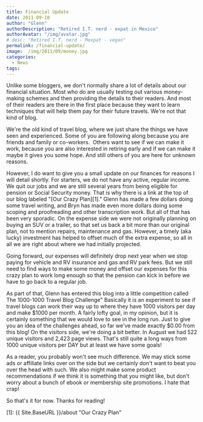 ```yaml
---
title: Financial Update
date: 2011-09-10
author: "Glenn"
authorDescription: "Retired I.T. nerd - expat in Mexico"
authorAvatar: "/img/avatar.jpg"
# desc: "Retired I.T. nerd - Mexpat - vegan"
permalink: /financial-update/
image:  /img/2011/09/money.jpg
categories:
  - News
tags:
---
```

Unlike some bloggers, we don't normally share a lot of details about our financial situation. Most who do are usually testing out various money-making schemes and then providing the details to their readers. And most of their readers are there in the first place because they want to learn techniques that will help them pay for their future travels. We're not that kind of blog.

We're the old kind of travel blog, where we just share the things we have seen and experienced. Some of you are following along because you are friends and family or co-workers.  Others want to see if we can make it work, because you are also interested in retiring early and if we can make it maybe it gives you some hope. And still others of you are here for unknown reasons.

However, I do want to give you a small update on our finances for reasons I will detail shortly. For starters, we do not have any active, regular income. We quit our jobs and we are still several years from being eligible for pension or Social Security money. That is why there is a link at the top of our blog labeled "[Our Crazy Plan][1]." Glenn has made a few dollars doing some travel writing, and Bryn has made even more dollars doing some scoping and proofreading and other transcription work. But all of that has been very sporadic. On the expense side we were not originally planning on buying an SUV or a trailer, so that set us back a bit more than our original plan, not to mention repairs, maintenance and gas. However, a timely (aka lucky) investment has helped to offset much of the extra expense, so all in all we are right about where we had initially projected.

Going forward, our expenses will definitely drop next year when we stop paying for vehicle and RV insurance and gas and RV park fees. But we still need to find ways to make some money and offset our expenses for this crazy plan to work long enough so that the pension can kick in before we have to go back to a regular job.

As part of that, Glenn has entered this blog into a little competition called The 1000-1000 Travel Blog Challenge" Basically it is an experiment to see if travel blogs can work their way up to where they have 1000 visitors per day and make $1000 per month. A fairly lofty goal, in my opinion, but it is certainly something that we would love to see in the long run. Just to give you an idea of the challenges ahead, so far we've made exactly $0.00 from this blog! On the visitors side, we're doing a bit better. In August we had 522 unique visitors and 2,423 page views. That's still quite a long ways from 1000 unique visitors per DAY but at least we have some goals!

As a reader, you probably won't see much difference. We may stick some ads or affiliate links over on the side but we certainly don't want to beat you over the head with such. We also might make some product recommendations if we think it is something that you might like, but don't worry about a bunch of ebook or membership site promotions. I hate that crap!

So that's it for now. Thanks for reading!

 [1]: {{ Site.BaseURL }}/about "Our Crazy Plan"